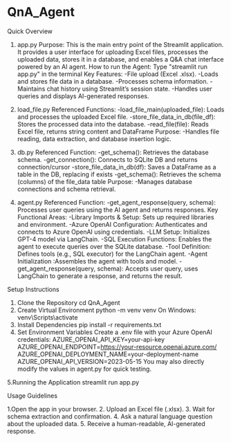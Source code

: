 # QnA_Agent
Quick Overview
1. app.py
    Purpose:
    This is the main entry point of the Streamlit application.
    It provides a user interface for uploading Excel files, processes the uploaded data, stores it in a database, and enables a Q&A chat interface powered by an AI agent.
   How to run the Agent:
     Type "streamlit run app.py" in the terminal
   Key Features:
    -File upload (Excel .xlsx).
    -Loads and stores file data in a database.
    -Processes schema information.
    -Maintains chat history using Streamlit’s session state.
    -Handles user queries and displays AI-generated responses.

2. load_file.py
    Referenced Functions:
    -load_file_main(uploaded_file): Loads and processes the uploaded Excel file.
    -store_file_data_in_db(file_df): Stores the processed data into the database.
    -read_file(file): Reads Excel file, returns string content and DataFrame
      Purpose:
    -Handles file reading, data extraction, and database insertion logic.

3. db.py
    Referenced Function:
    -get_schema(): Retrieves the database schema.
    -get_connection():   Connects to SQLite DB and returns connection/cursor
    -store_file_data_in_db(df):  Saves a DataFrame as a table in the DB, replacing if exists
    -get_schema():   Retrieves the schema (columns) of the file_data table
    Purpose:
-Manages database connections and schema retrieval.

5. agent.py
    Referenced Function:
-get_agent_response(query, schema): Processes user queries using the AI agent and returns responses.
    Key Functional Areas:
   -Library Imports & Setup: Sets up required libraries and environment.
    -Azure OpenAI Configuration: Authenticates and connects to Azure OpenAI using credentials.
    -LLM Setup: Initializes GPT-4 model via LangChain.
    -SQL Execution Functions: Enables the agent to execute queries over the SQLite database.
    -Tool Definition: Defines tools (e.g., SQL executor) for the LangChain agent.
    -Agent Initialization :Assembles the agent with tools and model.
    -get_agent_response(query, schema): Accepts user query, uses LangChain to generate a response, and returns the result.



Setup Instructions

1. Clone the Repository
    cd QnA_Agent
2. Create Virtual Environment
    python -m venv venv
    On Windows: venv\Scripts\activate
3. Install Dependencies
    pip install -r requirements.txt
4. Set Environment Variables
    Create a .env file with your Azure OpenAI credentials:
    AZURE_OPENAI_API_KEY=your-api-key
    AZURE_OPENAI_ENDPOINT=https://your-resource.openai.azure.com/
    AZURE_OPENAI_DEPLOYMENT_NAME=your-deployment-name
    AZURE_OPENAI_API_VERSION=2023-05-15
    You may also directly modify the values in agent.py for quick testing.

5.Running the Application
    streamlit run app.py   


Usage Guidelines

1.Open the app in your browser.
2. Upload an Excel file (.xlsx).
3. Wait for schema extraction and confirmation.
4. Ask a natural language question about the uploaded data.
5. Receive a human-readable, AI-generated response.


    
